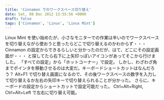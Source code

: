 ```yaml
---
title: 'Cinnamon でのワークスペース切り替え'
date: Sat, 08 Dec 2012 13:55:56 +0000
draft: false
tags: ['Cinnamon', 'Linux', 'Linux Mint']
---
```


Linux Mint を使い始めたが、小さなモニターでの作業は辛いのでワークスペースを切り替えながら使おうと思ったらどこで切り替えるのかわからず・・・ Cinnamon の設定からできるらしいと分かったのだが、はて、どこにその設定画面が・・・ と探してたら右下に上矢印っぽいアイコンがあってそこから行けました。 「すべての設定」から「ホットコーナー」で設定。 しかし、わざわざ角までポインタを移動させるのは大変だ。キーボードショートカットはなんだろう？ Alt+F1 で切り替え画面になるので、その後ワークスペースの数字を入力して切り替えるか左右の矢印キーで切り替えられることが分かった。 さらに、キーボードの設定からショートカットで設定可能だった。 Ctrl+Alt+Right, Ctrl+Alt+Left で左右に切り替え可能。
